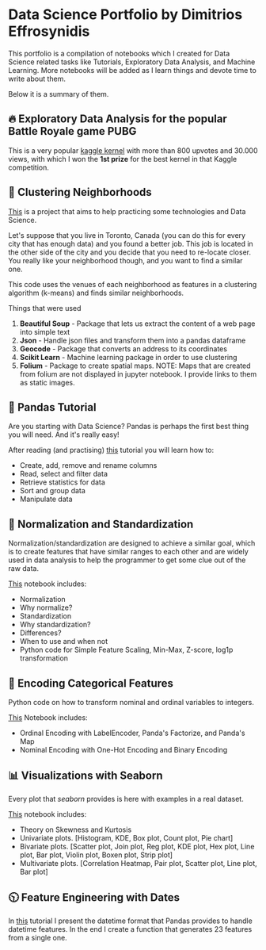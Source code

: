 # Data Science Portfolio by Dimitrios Effrosynidis

This portfolio is a compilation of notebooks which I created for Data Science related tasks like Tutorials, Exploratory Data Analysis, and Machine Learning.
More notebooks will be added as I learn things and devote time to write about them.

Below it is a summary of them.

## :fire: Exploratory Data Analysis for the popular Battle Royale game PUBG

This is a very popular [kaggle kernel](https://www.kaggle.com/deffro/eda-is-fun) with more than 800 upvotes and 30.000 views, with which I won the **1st prize** for the best kernel in that Kaggle competition.

## :house_with_garden: Clustering Neighborhoods

[This](https://github.com/Deffro/Data-Science-Portfolio/tree/master/Notebooks/Clustering%20Neighborhouds) is a project that aims to help practicing some technologies and Data Science.

Let's suppose that you live in Toronto, Canada (you can do this for every city that has enough data) and you found a better job. This job is located in the other side of the city and you decide that you need to re-locate closer. You really like your neighborhood though, and you want to find a similar one.

This code uses the venues of each neighborhood as features in a clustering algorithm (k-means) and finds similar neighborhoods.

Things that were used

1. **Beautiful Soup** - Package that lets us extract the content of a web page into simple text
2. **Json** - Handle json files and transform them into a pandas dataframe
3. **Geocode** - Package that converts an address to its coordinates
4. **Scikit Learn** - Machine learning package in order to use clustering
5. **Folium** - Package to create spatial maps. NOTE: Maps that are created from folium are not displayed in jupyter notebook. I provide links to them as static images.


## &#x1F4D9; Pandas Tutorial

Are you starting with Data Science? Pandas is perhaps the first best thing you will need. And it's really easy!

After reading (and practising) [this](https://github.com/Deffro/Data-Science-Portfolio/blob/master/Notebooks/PandasTutorial.ipynb) tutorial you will learn how to:

- Create, add, remove and rename columns
- Read, select and filter data
- Retrieve statistics for data
- Sort and group data
- Manipulate data

## :straight_ruler: Normalization and Standardization

Normalization/standardization are designed to achieve a similar goal, which is to create features that have similar ranges to each other and are widely used in data analysis to help the programmer to get some clue out of the raw data.

[This](https://github.com/Deffro/Data-Science-Portfolio/blob/master/Notebooks/Normalization-Standardization.ipynb) notebook includes:

- Normalization
- Why normalize?
- Standardization
- Why standardization?
- Differences?
- When to use and when not
- Python code for Simple Feature Scaling, Min-Max, Z-score, log1p transformation

## :wrench: Encoding Categorical Features

Python code on how to transform nominal and ordinal variables to integers.

[This](https://github.com/Deffro/Data-Science-Portfolio/blob/master/Notebooks/Encoding%20Categorical%20Features.ipynb) Notebook includes:

- Ordinal Encoding with LabelEncoder, Panda's Factorize, and Panda's Map
- Nominal Encoding with One-Hot Encoding and Binary Encoding

## :bar_chart: Visualizations with Seaborn

Every plot that *seaborn* provides is here with examples in a real dataset.

[This](https://github.com/Deffro/Data-Science-Portfolio/blob/master/Notebooks/Visualizations%20with%20Seaborn.ipynb) notebook includes:
- Theory on Skewness and Kurtosis
- Univariate plots. [Histogram, KDE, Box plot, Count plot, Pie chart]
- Bivariate plots. [Scatter plot, Join plot, Reg plot, KDE plot, Hex plot, Line plot, Bar plot, Violin plot, Boxen plot, Strip plot]
- Multivariate plots. [Correlation Heatmap, Pair plot, Scatter plot, Line plot, Bar plot]

## :clock1030: Feature Engineering with Dates

In [this](https://github.com/Deffro/Data-Science-Portfolio/blob/master/Notebooks/Feature%20Engineering%20with%20Dates.ipynb) tutorial I present the datetime format that Pandas provides to handle datetime features. In the end I create a function that generates 23 features from a single one.
